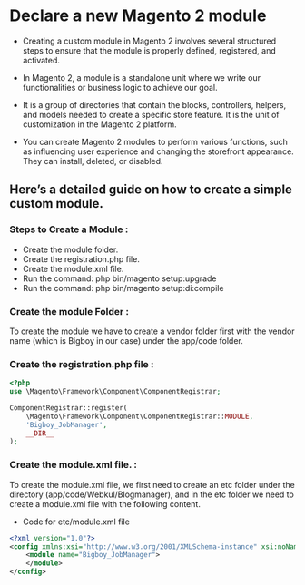 # Declare a new Magento 2 module

- Creating a custom module in Magento 2 involves several structured steps to ensure that the module is properly defined, registered, and activated.

- In Magento 2, a module is a standalone unit where we write our functionalities or business logic to achieve our goal.

- It is a group of directories that contain the blocks, controllers, helpers, and models needed to create a specific store feature. It is the unit of customization in the Magento 2 platform.

- You can create Magento 2 modules to perform various functions, such as influencing user experience and changing the storefront appearance. They can install, deleted, or disabled.

## Here’s a detailed guide on how to create a simple custom module.

### Steps to Create a Module :

- Create the module folder.
- Create the registration.php file.
- Create the module.xml file.
- Run the command: php bin/magento setup:upgrade
- Run the command: php bin/magento setup:di:compile

### Create the module Folder :

To create the module we have to create a vendor folder first with the vendor name (which is Bigboy in our case) under the app/code folder.


### Create the registration.php file :

```php
<?php
use \Magento\Framework\Component\ComponentRegistrar;

ComponentRegistrar::register(
    \Magento\Framework\Component\ComponentRegistrar::MODULE,
    'Bigboy_JobManager',
    __DIR__
);
```

### Create the module.xml file. :

To create the module.xml file, we first need to create an etc folder under the directory (app/code/Webkul/Blogmanager), and in the etc folder we need to create a module.xml file with the following content.

- Code for etc/module.xml file

```xml
<?xml version="1.0"?>
<config xmlns:xsi="http://www.w3.org/2001/XMLSchema-instance" xsi:noNamespaceSchemaLocation="urn:magento:framework:Module/etc/module.xsd">
    <module name="Bigboy_JobManager">
    </module>
</config>
```
